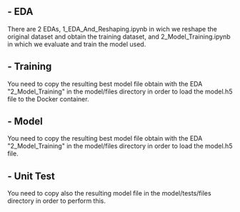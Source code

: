 ## - EDA
There are 2 EDAs, 1_EDA_And_Reshaping.ipynb in wich we reshape the original dataset and obtain the training dataset, and 2_Model_Training.ipynb in which we evaluate and train the model used.

## - Training
You need to copy the resulting best model file obtain with the EDA "2_Model_Training" in the model/files directory in order to load the model.h5 file to the Docker container.

## - Model
You need to copy the resulting best model file obtain with the EDA "2_Model_Training" in the model/files directory in order to load the model.h5 file.

## - Unit Test
You need to copy also the resulting model file in the model/tests/files directory in order to perform this. 